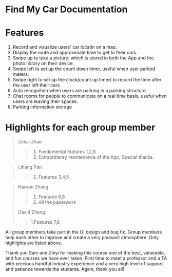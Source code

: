 # Find My Car Documentation  

# Features  
1. Record and visualize users' car locatin on a map.    
2. Display the route and approximate time to get to their cars.   
3. Swipe up to take a picture, which is stored in both the App and the photo library on their device.   
4. Swipe left to set up the count down timer, useful when user parked meters.   
5. Swipe right to set up the clock(count up timer) to record the time after the user left their cars.  
6. Auto recognition when users are parking in a parking structure.   
7. Chat rooms for people to communicate on a real time basis, useful when users are leaving their spaces.  
8. Parking information storage

# Highlights for each group member
> Zekai Zhao
> > 1. Fundamental features 1,2,8   
> > 2. Extraordianry maintenance of the App, Special thanks.  

> Lihang Pan  
> > 1. Features 3,4,5   

> Haoran Zhang  
> > 1. Features 6,8    
> > 2. All the paperwork   

> David Zheng  
> > 1.Features 7,8  

All group members take part in the UI design and bug fix. Group members help each other to improve and create a very pleasant atmosphere. Only highlights are listed above.   

Thank you Sam and Zhiyi for making this course one of the best, valueable, and fun courses we have ever taken. First time to meet a professor and a TA with precious handful industry experience and a very high level of support and patience towards the students. Again, thank you all!

